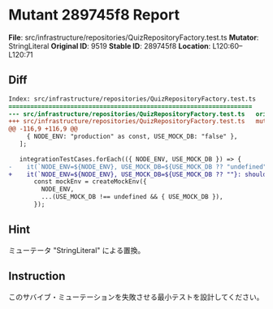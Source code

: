 # Mutant 289745f8 Report

**File**: src/infrastructure/repositories/QuizRepositoryFactory.test.ts
**Mutator**: StringLiteral
**Original ID**: 9519
**Stable ID**: 289745f8
**Location**: L120:60–L120:71

## Diff

```diff
Index: src/infrastructure/repositories/QuizRepositoryFactory.test.ts
===================================================================
--- src/infrastructure/repositories/QuizRepositoryFactory.test.ts	original
+++ src/infrastructure/repositories/QuizRepositoryFactory.test.ts	mutated #9519
@@ -116,9 +116,9 @@
     { NODE_ENV: "production" as const, USE_MOCK_DB: "false" },
   ];
 
   integrationTestCases.forEach(({ NODE_ENV, USE_MOCK_DB }) => {
-    it(`NODE_ENV=${NODE_ENV}, USE_MOCK_DB=${USE_MOCK_DB ?? "undefined"}: shouldUseMockとcreateQuizRepositoryの結果が一致する`, () => {
+    it(`NODE_ENV=${NODE_ENV}, USE_MOCK_DB=${USE_MOCK_DB ?? ""}: shouldUseMockとcreateQuizRepositoryの結果が一致する`, () => {
       const mockEnv = createMockEnv({
         NODE_ENV,
         ...(USE_MOCK_DB !== undefined && { USE_MOCK_DB }),
       });
```

## Hint

ミューテータ "StringLiteral" による置換。

## Instruction

このサバイブ・ミューテーションを失敗させる最小テストを設計してください。
